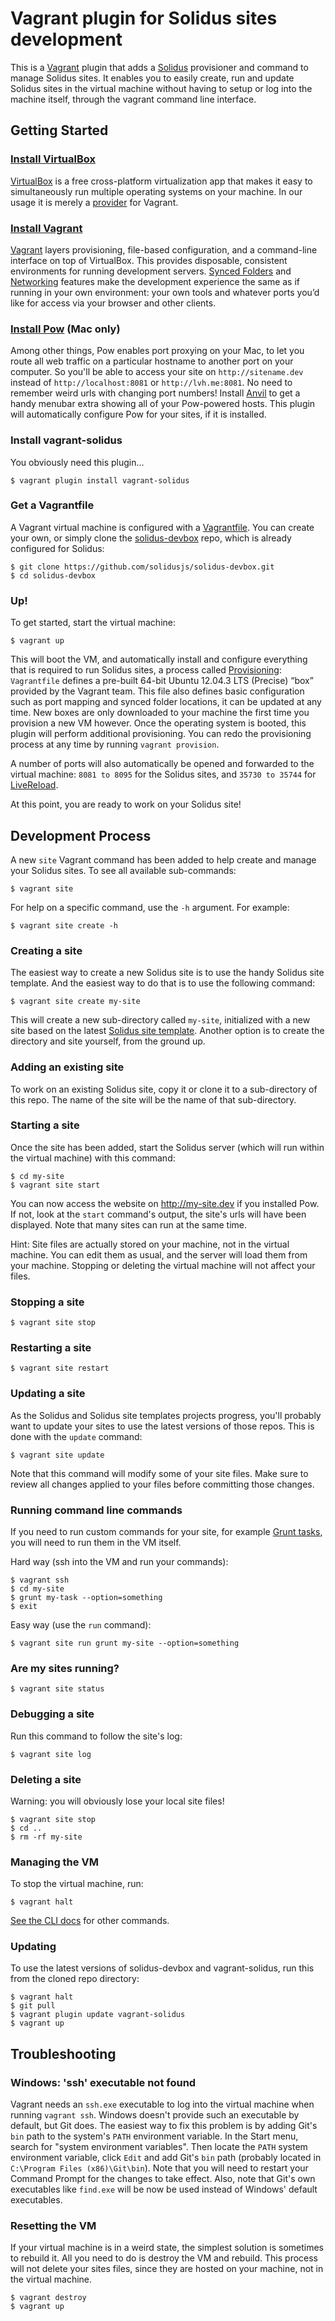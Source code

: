 # Vagrant plugin for Solidus sites development

This is a [Vagrant](http://www.vagrantup.com) plugin that adds a [Solidus](https://github.com/solidusjs/solidus) provisioner and command to manage Solidus sites. It enables you to easily create, run and update Solidus sites in the virtual machine without having to setup or log into the machine itself, through the vagrant command line interface.


## Getting Started

### [Install VirtualBox](https://www.virtualbox.org/wiki/Downloads)

[VirtualBox](https://www.virtualbox.org) is a free cross-platform virtualization app that makes it easy to simultaneously run multiple operating systems on your machine. In our usage it is merely a [provider](http://docs.vagrantup.com/v2/providers) for Vagrant.

### [Install Vagrant](http://www.vagrantup.com/downloads.html)

[Vagrant](http://www.vagrantup.com) layers provisioning, file-based configuration, and a command-line interface on top of VirtualBox. This provides disposable, consistent environments for running development servers. [Synced Folders](http://docs.vagrantup.com/v2/synced-folders/index.html) and [Networking](http://docs.vagrantup.com/v2/networking/index.html) features make the development experience the same as if running in your own environment: your own tools and whatever ports you’d like for access via your browser and other clients.

### [Install Pow](http://pow.cx) (Mac only)

Among other things, Pow enables port proxying on your Mac, to let you route all web traffic on a particular hostname to another port on your computer. So you'll be able to access your site on `http://sitename.dev` instead of `http://localhost:8081` or `http://lvh.me:8081`. No need to remember weird urls with changing port numbers! Install [Anvil](http://anvilformac.com) to get a handy menubar extra showing all of your Pow-powered hosts. This plugin will automatically configure Pow for your sites, if it is installed.

### Install vagrant-solidus

You obviously need this plugin...

```
$ vagrant plugin install vagrant-solidus
```

### Get a Vagrantfile

A Vagrant virtual machine is configured with a [Vagrantfile](https://docs.vagrantup.com/v2/vagrantfile/). You can create your own, or simply clone the [solidus-devbox](https://github.com/solidusjs/solidus-devbox) repo, which is already configured for Solidus:

```
$ git clone https://github.com/solidusjs/solidus-devbox.git
$ cd solidus-devbox
```

### Up!

To get started, start the virtual machine:

```
$ vagrant up
```

This will boot the VM, and automatically install and configure everything that is required to run Solidus sites, a process called [Provisioning](http://docs.vagrantup.com/v2/provisioning/index.html): `Vagrantfile` defines a pre-built 64-bit Ubuntu 12.04.3 LTS (Precise) “box” provided by the Vagrant team. This file also defines basic configuration such as port mapping and synced folder locations, it can be updated at any time. New boxes are only downloaded to your machine the first time you provision a new VM however. Once the operating system is booted, this plugin will perform additional provisioning. You can redo the provisioning process at any time by running `vagrant provision`.

A number of ports will also automatically be opened and forwarded to the virtual machine: `8081 to 8095` for the Solidus sites, and `35730 to 35744` for [LiveReload](http://livereload.com).

At this point, you are ready to work on your Solidus site!


## Development Process

A new `site` Vagrant command has been added to help create and manage your Solidus sites. To see all available sub-commands:

```
$ vagrant site
```

For help on a specific command, use the `-h` argument. For example:

```
$ vagrant site create -h
```

### Creating a site

The easiest way to create a new Solidus site is to use the handy Solidus site template. And the easiest way to do that is to use the following command:

```
$ vagrant site create my-site
```

This will create a new sub-directory called `my-site`, initialized with a new site based on the latest [Solidus site template](https://github.com/solidusjs/solidus-site-template). Another option is to create the directory and site yourself, from the ground up.

### Adding an existing site

To work on an existing Solidus site, copy it or clone it to a sub-directory of this repo. The name of the site will be the name of that sub-directory.

### Starting a site

Once the site has been added, start the Solidus server (which will run within the virtual machine) with this command:

```
$ cd my-site
$ vagrant site start
```

You can now access the website on http://my-site.dev if you installed Pow. If not, look at the `start` command's output, the site's urls will have been displayed. Note that many sites can run at the same time.

Hint: Site files are actually stored on your machine, not in the virtual machine. You can edit them as usual, and the server will load them from your machine. Stopping or deleting the virtual machine will not affect your files.

### Stopping a site

```
$ vagrant site stop
```

### Restarting a site

```
$ vagrant site restart
```

### Updating a site

As the Solidus and Solidus site templates projects progress, you'll probably want to update your sites to use the latest versions of those repos. This is done with the `update` command:

```
$ vagrant site update
```

Note that this command will modify some of your site files. Make sure to review all changes applied to your files before committing those changes.

### Running command line commands

If you need to run custom commands for your site, for example [Grunt tasks](http://gruntjs.com), you will need to run them in the VM itself.

Hard way (ssh into the VM and run your commands):

```
$ vagrant ssh
$ cd my-site
$ grunt my-task --option=something
$ exit
```

Easy way (use the `run` command):

```
$ vagrant site run grunt my-site --option=something
```

### Are my sites running?

```
$ vagrant site status
```

### Debugging a site

Run this command to follow the site's log:

```
$ vagrant site log
```

### Deleting a site

Warning: you will obviously lose your local site files!

```
$ vagrant site stop
$ cd ..
$ rm -rf my-site
```

### Managing the VM

To stop the virtual machine, run:

```
$ vagrant halt
```

[See the CLI docs](http://docs.vagrantup.com/v2/cli) for other commands.

### Updating

To use the latest versions of solidus-devbox and vagrant-solidus, run this from the cloned repo directory:

```
$ vagrant halt
$ git pull
$ vagrant plugin update vagrant-solidus
$ vagrant up
```


## Troubleshooting ##

### Windows: 'ssh' executable not found

Vagrant needs an `ssh.exe` executable to log into the virtual machine when running `vagrant ssh`. Windows doesn't provide such an executable by default, but Git does. The easiest way to fix this problem is by adding Git's `bin` path to the system's `PATH` environment variable. In the Start menu, search for "system environment variables". Then locate the `PATH` system environment variable, click `Edit` and add Git's `bin` path (probably located in `C:\Program Files (x86)\Git\bin`). Note that you will need to restart your Command Prompt for the changes to take effect. Also, note that Git's own executables like `find.exe` will be now be used instead of Windows' default executables.

### Resetting the VM

If your virtual machine is in a weird state, the simplest solution is sometimes to rebuild it. All you need to do is destroy the VM and rebuild. This process will not delete your sites files, since they are hosted on your machine, not in the virtual machine.

```
$ vagrant destroy
$ vagrant up
```
